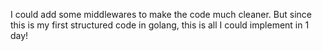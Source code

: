 I could add some middlewares to make the code much cleaner. But since this is my first structured code in golang, this is all I could implement in 1 day!
